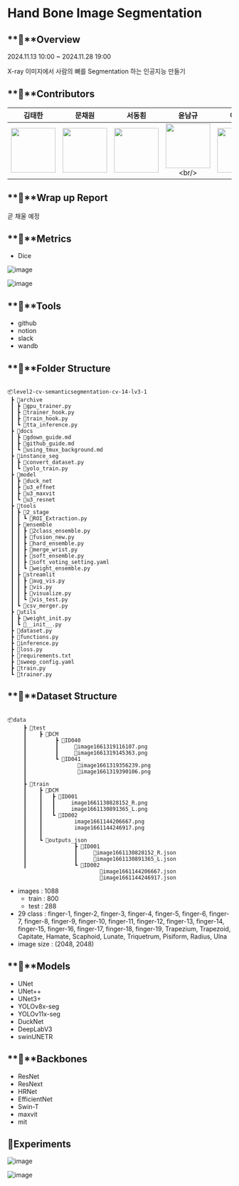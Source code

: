 # Hand Bone Image Segmentation

## **📘**Overview

2024.11.13 10:00 ~ 2024.11.28 19:00


X-ray 이미지에서 사람의 뼈를 Segmentation 하는 인공지능 만들기


## **📘**Contributors

|김태한|문채원|서동횐|윤남규|이재훈|장지우
|:----:|:----:|:----:|:----:|:----:|:----:|
| [<img src="https://github.com/user-attachments/assets/366fc4d1-3716-4214-a6ef-87f0a4c6147f" alt="" style="width:100px;100px;">](https://github.com/taehan79-kim) <br/> | [<img src="https://github.com/user-attachments/assets/ea61c11c-c577-45bb-ae8e-64dffa192402" alt="" style="width:100px;100px;">](https://github.com/mooniswan) <br/> | [<img src="https://github.com/Donghwan12" alt="" style="width:100px;100px;">](https://github.com/Donghwan127) <br/> | [<img src="https://github.com/user-attachments/assets/6bc5913f-6e59-4aae-9433-3db2c7251978" alt="" style="width:100px;100px;">]([https://github.com/0522chan](https://github.com/Namgyu-Youn)) <br/> | [<img src="https://github.com/user-attachments/assets/3ed91d99-0ad0-43ee-bb11-0aefc61a0a0e" alt="" style="width:100px;100px;">](https://github.com/syous154) <br/> | [<img src="https://github.com/user-attachments/assets/04f5faa7-05c4-4ecc-87f1-0befb53da70d" alt="" style="width:100px;100px;">](https://github.com/zangzoo) <br/> |

## **📘**Wrap up Report

곧 채울 예정

## **📘**Metrics

- Dice

![image](https://github.com/user-attachments/assets/76719a2a-41eb-4698-b1d8-eec2bb4a3cee)

![image](https://github.com/user-attachments/assets/7b88489b-ba4b-4b0a-811f-d605e7a79fee)


## **📰**Tools

- github
- notion
- slack
- wandb

## **📰**Folder Structure

```

📦level2-cv-semanticsegmentation-cv-14-lv3-1
 ┣ 📂archive
 ┃ ┣ 📜gpu_trainer.py
 ┃ ┣ 📜trainer_hook.py
 ┃ ┣ 📜train_hook.py
 ┃ ┗ 📜tta_inference.py
 ┣ 📂docs
 ┃ ┣ 📜gdown_guide.md
 ┃ ┣ 📜github_guide.md
 ┃ ┗ 📜using_tmux_background.md
 ┣ 📂instance_seg
 ┃ ┣ 📜convert_dataset.py
 ┃ ┗ 📜yolo_train.py
 ┣ 📂model
 ┃ ┣ 📂duck_net
 ┃ ┣ 📂u3_effnet
 ┃ ┣ 📂u3_maxvit
 ┃ ┗ 📂u3_resnet
 ┣ 📂tools
 ┃ ┣ 📂2_stage
 ┃ ┃ ┗ 📜ROI_Extraction.py
 ┃ ┣ 📂ensemble
 ┃ ┃ ┣ 📜2class_ensemble.py
 ┃ ┃ ┣ 📜fusion_new.py
 ┃ ┃ ┣ 📜hard_ensemble.py
 ┃ ┃ ┣ 📜merge_wrist.py
 ┃ ┃ ┣ 📜soft_ensemble.py
 ┃ ┃ ┣ 📜soft_voting_setting.yaml
 ┃ ┃ ┗ 📜weight_ensemble.py
 ┃ ┣ 📂streamlit
 ┃ ┃ ┣ 📜aug_vis.py
 ┃ ┃ ┣ 📜vis.py
 ┃ ┃ ┣ 📜visualize.py
 ┃ ┃ ┗ 📜vis_test.py
 ┃ ┗ 📜csv_merger.py
 ┣ 📂utils
 ┃ ┣ 📜weight_init.py
 ┃ ┗ 📜__init__.py
 ┣ 📜dataset.py
 ┣ 📜functions.py
 ┣ 📜inference.py
 ┣ 📜loss.py
 ┣ 📜requirements.txt
 ┣ 📜sweep_config.yaml
 ┣ 📜train.py
 ┗ 📜trainer.py

```

## **📰**Dataset Structure

```

📦data
     ┣ 📂test
     ┃    ┣ 📂DCM
     ┃         ┣ 📂ID040
     ┃         ┃     📜image1661319116107.png
     ┃         ┃     📜image1661319145363.png
     ┃         ┗ 📂ID041
     ┃                📜image1661319356239.png
     ┃                📜image1661319390106.png
     ┃
     ┣ 📂train
     ┃    ┣ 📂DCM
     ┃    ┃   ┣ 📂ID001
     ┃    ┃   ┃     image1661130828152_R.png
     ┃    ┃   ┃     image1661130891365_L.png
     ┃    ┃   ┗ 📂ID002
     ┃    ┃          image1661144206667.png
     ┃    ┃          image1661144246917.png
     ┃    ┃        
     ┃    ┗ 📜outputs_json
     ┃               ┣ 📂ID001
     ┃               ┃     📜image1661130828152_R.json
     ┃               ┃     📜image1661130891365_L.json
     ┃               ┗ 📂ID002
                             📜image1661144206667.json
                             📜image1661144246917.json

```

- images : 1088
    - train : 800
    - test : 288
- 29 class : finger-1, finger-2, finger-3, finger-4, finger-5, finger-6, finger-7, finger-8, finger-9, finger-10, finger-11, finger-12, finger-13, finger-14, finger-15, finger-16, finger-17, finger-18, finger-19, Trapezium, Trapezoid, Capitate, Hamate, Scaphoid, Lunate, Triquetrum, Pisiform, Radius, Ulna
- image size :  (2048, 2048)

## **📰**Models

- UNet
- UNet++
- UNet3+
- YOLOv8x-seg
- YOLOv11x-seg
- DuckNet
- DeepLabV3
- swinUNETR


## **📰**Backbones

- ResNet
- ResNext
- HRNet
- EfficientNet
- Swin-T
- maxvit
- mit

## **📰Experiments**
![image](https://github.com/user-attachments/assets/ab78108c-302c-4d4d-a22c-bbede89bfb9e)


![image](https://github.com/user-attachments/assets/38fd64fe-8c69-422d-b418-887d88720d37)



